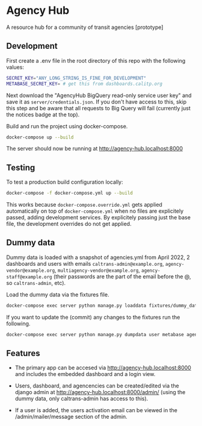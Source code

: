 # Agency Hub

A resource hub for a community of transit agencies [prototype]

## Development

First create a .env file in the root directory of this repo with the following values:

```bash
SECRET_KEY="ANY_LONG_STRING_IS_FINE_FOR_DEVELOPMENT"
METABASE_SECRET_KEY= # get this from dashboards.calitp.org
```

Next download the "AgencyHub BigQuery read-only service user key" and save it as `server/credentials.json`. If you don't have access to this, skip this step and be aware that all requests to Big Query will fail (currently just the notices badge at the top).

Build and run the project using docker-compose.

```bash
docker-compose up --build
```

The server should now be running at <http://agency-hub.localhost:8000>

## Testing

To test a production build configuration locally:

```bash
docker-compose -f docker-compose.yml up --build
```

This works because `docker-compose.override.yml` gets applied automatically on top of `docker-compose.yml` when no files are explicitely passed, adding development services. By explicitely passing just the base file, the development overrides do not get applied.

## Dummy data

Dummy data is loaded with a snapshot of agencies.yml from April 2022, 2 dashboards and users with emails `caltrans-admin@example.org`, `agency-vendor@example.org`, `multiagency-vendor@example.org`, `agency-staff@example.org` (their passwords are the part of the email before the @, so `caltrans-admin`, etc).

Load the dummy data via the fixtures file.

```bash
docker-compose exec server python manage.py loaddata fixtures/dummy_data.json
```

If you want to update the (commit) any changes to the fixtures run the following.

```bash
docker-compose exec server python manage.py dumpdata user metabase agency --indent 2 > server/fixtures/dummy_data.json
```

## Features

* The primary app can be accesed via <http://agency-hub.localhost:8000> and includes the embedded dashboard and a login view.

* Users, dashboard, and agencencies can be created/edited via the django admin at <http://agency-hub.localhost:8000/admin/> (using the dummy data, only caltrans-admin has access to this).

* If a user is added, the users activation email can be viewed in the /admin/mailer/message section of the admin.
